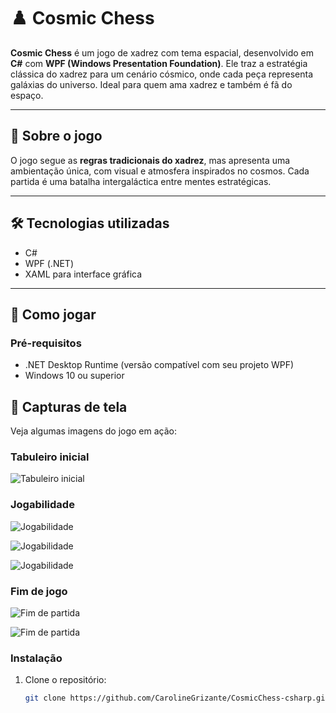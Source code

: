 # ♟️ Cosmic Chess

**Cosmic Chess** é um jogo de xadrez com tema espacial, desenvolvido em **C#** com **WPF (Windows Presentation Foundation)**. Ele traz a estratégia clássica do xadrez para um cenário cósmico, onde cada peça representa galáxias do universo. Ideal para quem ama xadrez e também é fã do espaço.

---

## 🌌 Sobre o jogo

O jogo segue as **regras tradicionais do xadrez**, mas apresenta uma ambientação única, com visual e atmosfera inspirados no cosmos. Cada partida é uma batalha intergaláctica entre mentes estratégicas.

---

## 🛠️ Tecnologias utilizadas

- C#
- WPF (.NET)
- XAML para interface gráfica

---

## 🚀 Como jogar

### Pré-requisitos

- .NET Desktop Runtime (versão compatível com seu projeto WPF)
- Windows 10 ou superior

## 📸 Capturas de tela

Veja algumas imagens do jogo em ação:

### Tabuleiro inicial
![Tabuleiro inicial](ChessImages/Chess-1.png)

### Jogabilidade
![Jogabilidade](ChessImages/Chess-2.png)

![Jogabilidade](ChessImages/Chess-3.gif)

![Jogabilidade](ChessImages/Chess-4.gif)

### Fim de jogo
![Fim de partida](ChessImages/Chess-5.png)

![Fim de partida](ChessImages/Chess-6.png)


### Instalação

1. Clone o repositório:
   ```bash
   git clone https://github.com/CarolineGrizante/CosmicChess-csharp.git
